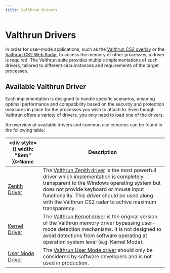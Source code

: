 ```yaml
---
title: Valthrun Drivers
---
```


# Valthrun Drivers

In order for user-mode applications, such as the [Valthrun CS2 overlay](../applications/cs2_overlay) or the [Valthrun CS2 Web Radar](../applications/cs2_radar_standalone), to access the memory of other processes, a driver is required. The Valthrun suite provides multiple implementations of such drivers, tailored to different circumstances and requirements of the target processes.

## Available Valthrun Driver

Each implementation is designed to handle specific scenarios, ensuring optimal performance and compatibility based on the security and protection measures in place for the processes you wish to attach to. Even though Valthrun offers a variety of drivers, you only need to load one of the drivers.

An overview of available drivers and common use cenarios can be found in the following table:

| <div style={{ width: "8em" }}>Name</div> | Description                                                                                                                                                                                                                                                                                                 |
| ---------------------------------------- | ----------------------------------------------------------------------------------------------------------------------------------------------------------------------------------------------------------------------------------------------------------------------------------------------------------- |
| [Zenith Driver](./zenith)                | The [Valthrun Zenith driver](./zenith) is the most powerfull driver which implementation is completely transparent to the Windows operating system but does not provide keyboard or mouse input functionality. This driver should be used along with the Valthrun CS2 radar to achive maximum transparency. |
| [Kernel Driver](./kernel)                | The [Valthrun Kernel driver](./kernel) is the original version of the Valthrun memory driver bypassing user-mode detection mechanisms. It is not designed to avoid detections from software operating at operation system level (e.g. Kernel Mode).                                                         |
| [User Mode Driver](./user_mode)          | The [Valthrun User Mode driver](./user_mode) should only be considered by software developers and is not used in production.                                                                                                                                                                                |
